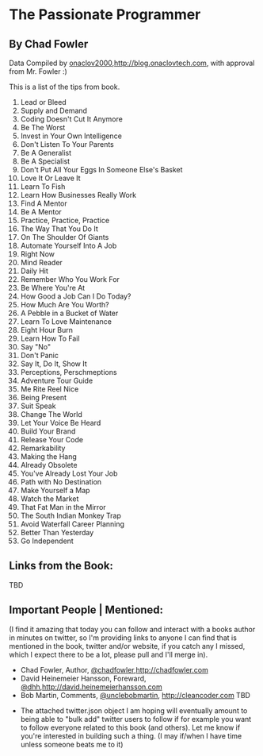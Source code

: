 # The Passionate Programmer #
## By Chad Fowler ##

Data Compiled by [onaclov2000](http://twitter.com/onaclov2000),http://blog.onaclovtech.com, with approval from Mr. Fowler :)

This is a list of the tips from book.

1. Lead or Bleed
2. Supply and Demand
3. Coding Doesn't Cut It Anymore
4. Be The Worst
5. Invest in Your Own Intelligence
6. Don't Listen To Your Parents
7. Be A Generalist
8. Be A Specialist
9. Don't Put All Your Eggs In Someone Else's Basket
10. Love It Or Leave It
11. Learn To Fish
12. Learn How Businesses Really Work
13. Find A Mentor
14. Be A Mentor
15. Practice, Practice, Practice
16. The Way That You Do It
17. On The Shoulder Of Giants
18. Automate Yourself Into A Job
19. Right Now
20. Mind Reader
21. Daily Hit
22. Remember Who You Work For
23. Be Where You're At
24. How Good a Job Can I Do Today?
25. How Much Are You Worth?
26. A Pebble in a Bucket of Water
27. Learn To Love Maintenance
28. Eight Hour Burn
29. Learn How To Fail
30. Say "No"
31. Don't Panic
32. Say It, Do It, Show It
33. Perceptions, Perschmeptions
34. Adventure Tour Guide
35. Me Rite Reel Nice
36. Being Present
37. Suit Speak
38. Change The World
39. Let Your Voice Be Heard
40. Build Your Brand
41. Release Your Code
42. Remarkability
43. Making the Hang
44. Already Obsolete
45. You've Already Lost Your Job
46. Path with No Destination
47. Make Yourself a Map
48. Watch the Market
49. That Fat Man in the Mirror
50. The South Indian Monkey Trap
51. Avoid Waterfall Career Planning
52. Better Than Yesterday
53. Go Independent

## Links from the Book: ##
TBD

## Important People | Mentioned: ##
(I find it amazing that today you can follow and interact with a books author in minutes on twitter, so I'm providing links to anyone I can find that is mentioned in the book, twitter and/or website, if you catch any I missed, which I expect there to be a lot, please pull and I'll merge in).

+ Chad Fowler, Author, [@chadfowler](http://www.twitter.com/chadfowler),http://chadfowler.com
+ David Heinemeier Hansson, Foreward,  [@dhh](http://www.twitter.com/dhh),http://david.heinemeierhansson.com
+ Bob Martin, Comments, [@unclebobmartin](http://www.twitter.com/unclebobmartin), http://cleancoder.com
TBD


* The attached twitter.json object I am hoping will eventually amount to being able to "bulk add" twitter users to follow if for example you want to follow everyone related to this book (and others). Let me know if you're interested in building such a thing. (I may if/when I have time unless someone beats me to it)
